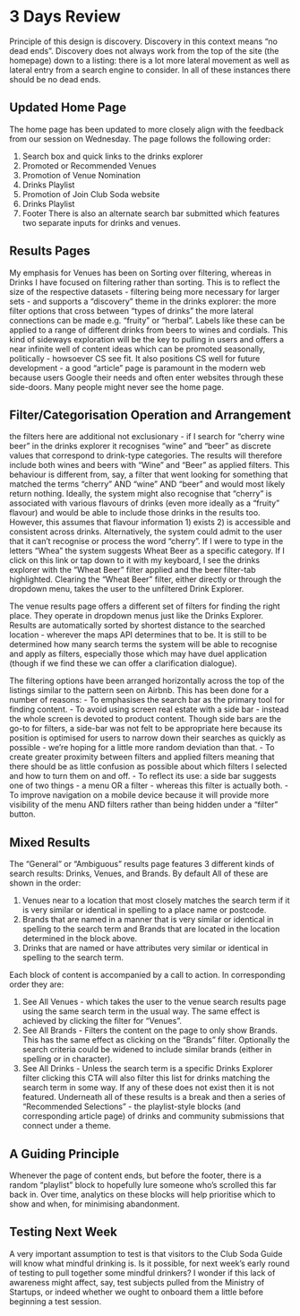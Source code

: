 # 3 Days Review

Principle of this design is discovery. Discovery in this context means “no dead ends”. Discovery does not always work from the top of the site (the homepage) down to a listing: there is a lot more lateral movement as well as lateral entry from a search engine to consider. In all of these instances there should be no dead ends.

## Updated Home Page
The home page has been updated to more closely align with the feedback from our session on Wednesday. The page follows the following order:
1. Search box and quick links to the drinks explorer
2. Promoted or Recommended Venues
3. Promotion of Venue Nomination
4. Drinks Playlist
5. Promotion of Join Club Soda website
6. Drinks Playlist
7. Footer
There is also an alternate search bar submitted which features two separate inputs for drinks and venues.

## Results Pages
My emphasis for Venues has been on Sorting over filtering, whereas in Drinks I have focused on filtering rather than sorting. This is to reflect the size of the respective datasets - filtering being more necessary for larger sets - and supports a “discovery” theme in the drinks explorer: the more filter options that cross between “types of drinks” the more lateral connections can be made e.g. “fruity” or “herbal”. Labels like these can be applied to a range of different drinks from beers to wines and cordials.
This kind of sideways exploration will be the key to pulling in users and offers a near infinite well of content ideas which can be promoted seasonally, politically - howsoever CS see fit. It also positions CS well for future development - a good “article” page is paramount in the modern web because users Google their needs and often enter websites through these side-doors. Many people might never see the home page.

## Filter/Categorisation Operation and Arrangement
the filters here are additional not exclusionary - if I search for “cherry wine beer” in the drinks explorer it recognises “wine” and “beer” as discrete values that correspond to drink-type categories. The results will therefore include both wines and beers with “Wine” and “Beer” as applied filters. This behaviour is different from, say, a filter that went looking for something that matched the terms “cherry” AND “wine” AND “beer” and would most likely return nothing.
Ideally, the system might also recognise that “cherry” is associated with various flavours of drinks (even more ideally as a “fruity” flavour) and would be able to include those drinks in the results too. However, this assumes that flavour information 1) exists 2) is accessible and consistent across drinks.
Alternatively, the system could admit to the user that it can’t recognise or process the word “cherry”.
If I were to type in the letters “Whea” the system suggests Wheat Beer as a specific category. If I click on this link or tap down to it with my keyboard, I see the drinks explorer with the “Wheat Beer” filter applied and the beer filter-tab highlighted. Clearing the “Wheat Beer” filter, either directly or through the dropdown menu, takes the user to the unfiltered Drink Explorer.

The venue results page offers a different set of filters for finding the right place. They operate in dropdown menus just like the Drinks Explorer. Results are automatically sorted by shortest distance to the searched location - wherever the maps API determines that to be. It is still to be determined how many search terms the system will be able to recognise and apply as filters, especially those which may have duel application (though if we find these we can offer a clarification dialogue).

The filtering options have been arranged horizontally across the top of the listings similar to the pattern seen on Airbnb.
This has been done for a number of reasons:
	- To emphasises the search bar as the primary tool for finding content.
	- To avoid using screen real estate with a side bar - instead the whole screen is devoted to product content. Though side bars are the go-to for filters, a side-bar was not felt to be appropriate here because its position is optimised for users to narrow down their searches as quickly as possible - we’re hoping for a little more random deviation than that.
	- To create greater proximity between filters and applied filters meaning that there should be as little confusion as possible about which filters I selected and how to turn them on and off.
	- To reflect its use: a side bar suggests one of two things - a menu OR a filter - whereas this filter is actually both.
	- To improve navigation on a mobile device because it will provide more visibility of the menu AND filters rather than being hidden under a “filter” button.

## Mixed Results
The “General” or “Ambiguous” results page features 3 different kinds of search results: Drinks, Venues, and Brands. By default All of these are shown in the order:
1. Venues near to a location that most closely matches the search term if it is very similar or identical in spelling to a place name or postcode.
2. Brands that are named in a manner that is very similar or identical in spelling to the search term and Brands that are located in the location determined in the block above.
3. Drinks that are named or have attributes very similar or identical in spelling to the search term.

Each block of content is accompanied by a call to action. In corresponding order they are:
1. See All Venues - which takes the user to the venue search results page using the same search term in the usual way. The same effect is achieved by clicking the filter for “Venues”.
2. See All Brands - Filters the content on the page to only show Brands. This has the same effect as clicking on the “Brands” filter. Optionally the search criteria could be widened to include similar brands (either in spelling or in character).
3. See All Drinks - Unless the search term is a specific Drinks Explorer filter clicking this CTA will also filter this list for drinks matching the search term in some way.
If any of these does not exist then it is not featured.
Underneath all of these results is a break and then a series of “Recommended Selections” - the playlist-style blocks (and corresponding article page) of drinks and community submissions that connect under a theme.

## A Guiding Principle
Whenever the page of content ends, but before the footer, there is a random “playlist” block to hopefully lure someone who’s scrolled this far back in. Over time, analytics on these blocks will help prioritise which to show and when, for minimising abandonment.

## Testing Next Week
A very important assumption to test is that visitors to the Club Soda Guide will know what mindful drinking is. Is it possible, for next week’s early round of testing to pull together some mindful drinkers? I wonder if this lack of awareness might affect, say, test subjects pulled from the Ministry of Startups, or indeed whether we ought to onboard them a little before beginning a test session.

